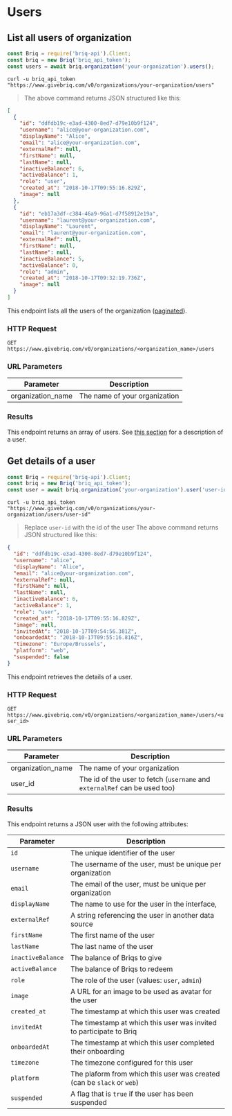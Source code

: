 # Users

## List all users of organization

```javascript
const Briq = require('briq-api').Client;
const briq = new Briq('briq_api_token');
const users = await briq.organization('your-organization').users();
```

```shell
curl -u briq_api_token "https://www.givebriq.com/v0/organizations/your-organization/users"
```

> The above command returns JSON structured like this:

```json
[
  {
    "id": "ddfdb19c-e3ad-4300-8ed7-d79e10b9f124",
    "username": "alice@your-organization.com",
    "displayName": "Alice",
    "email": "alice@your-organization.com",
    "externalRef": null,
    "firstName": null,
    "lastName": null,
    "inactiveBalance": 6,
    "activeBalance": 1,
    "role": "user",
    "created_at": "2018-10-17T09:55:16.829Z",
    "image": null
  },
  {
    "id": "eb17a3df-c384-46a9-96a1-d7f58912e19a",
    "username": "laurent@your-organization.com",
    "displayName": "Laurent",
    "email": "laurent@your-organization.com",
    "externalRef": null,
    "firstName": null,
    "lastName": null,
    "inactiveBalance": 5,
    "activeBalance": 0,
    "role": "admin",
    "created_at": "2018-10-17T09:32:19.736Z",
    "image": null
  }
]
```

This endpoint lists all the users of the organization ([paginated](#pagination)).

### HTTP Request

`GET https://www.givebriq.com/v0/organizations/<organization_name>/users`

### URL Parameters

Parameter | Description
--------- | -----------
organization_name | The name of your organization

### Results

This endpoint returns an array of users. See [this section](#get-details-of-a-user) for a description of a user.

## Get details of a user

```javascript
const Briq = require('briq-api').Client;
const briq = new Briq('briq_api_token');
const user = await briq.organization('your-organization').user('user-id');
```

```shell
curl -u briq_api_token "https://www.givebriq.com/v0/organizations/your-organization/users/user-id"
```

> Replace `user-id` with the id of the user
> The above command returns JSON structured like this:

```json
{
  "id": "ddfdb19c-e3ad-4300-8ed7-d79e10b9f124",
  "username": "alice",
  "displayName": "Alice",
  "email": "alice@your-organization.com",
  "externalRef": null,
  "firstName": null,
  "lastName": null,
  "inactiveBalance": 6,
  "activeBalance": 1,
  "role": "user",
  "created_at": "2018-10-17T09:55:16.829Z",
  "image": null,
  "invitedAt": "2018-10-17T09:54:56.381Z",
  "onboardedAt": "2018-10-17T09:55:16.816Z",
  "timezone": "Europe/Brussels",
  "platform": "web",
  "suspended": false
}
```

This endpoint retrieves the details of a user.

### HTTP Request

`GET https://www.givebriq.com/v0/organizations/<organization_name>/users/<user_id>`

### URL Parameters

Parameter | Description
--------- | -----------
organization_name | The name of your organization
user_id | The id of the user to fetch (`username` and `externalRef` can be used too)

### Results

This endpoint returns a JSON user with the following attributes:

Parameter | Description
--------- | -----------
`id` | The unique identifier of the user
`username` | The username of the user, must be unique per organization
`email` | The email of the user, must be unique per organization
`displayName` | The name to use for the user in the interface,
`externalRef` | A string referencing the user in another data source
`firstName` | The first name of the user
`lastName` | The last name of the user
`inactiveBalance` | The balance of Briqs to give
`activeBalance` | The balance of Briqs to redeem
`role` | The role of the user (values: `user`, `admin`)
`image` | A URL for an image to be used as avatar for the user
`created_at` | The timestamp at which this user was created
`invitedAt` | The timestamp at which this user was invited to participate to Briq
`onboardedAt` | The timestamp at which this user completed their onboarding
`timezone` | The timezone configured for this user
`platform` | The plaform from which this user was created (can be `slack` or  `web`)
`suspended` | A flag that is `true` if the user has been suspended
